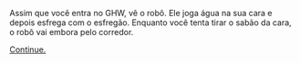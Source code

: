 Assim que você entra no GHW, vê o robô. Ele joga água na sua cara e depois esfrega com o esfregão. Enquanto você tenta tirar o sabão da cara, o robô vai embora pelo corredor.

[Continue.](26.md)
